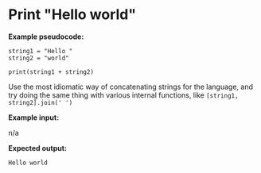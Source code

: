 # Print "Hello world"

**Example pseudocode:**

```
string1 = "Hello "
string2 = "world"

print(string1 + string2)
```

Use the most idiomatic way of concatenating strings for the language,
and try doing the same thing with various internal functions, like `[string1, string2].join(' ')`

**Example input:**

n/a

**Expected output:**

```
Hello world
```
